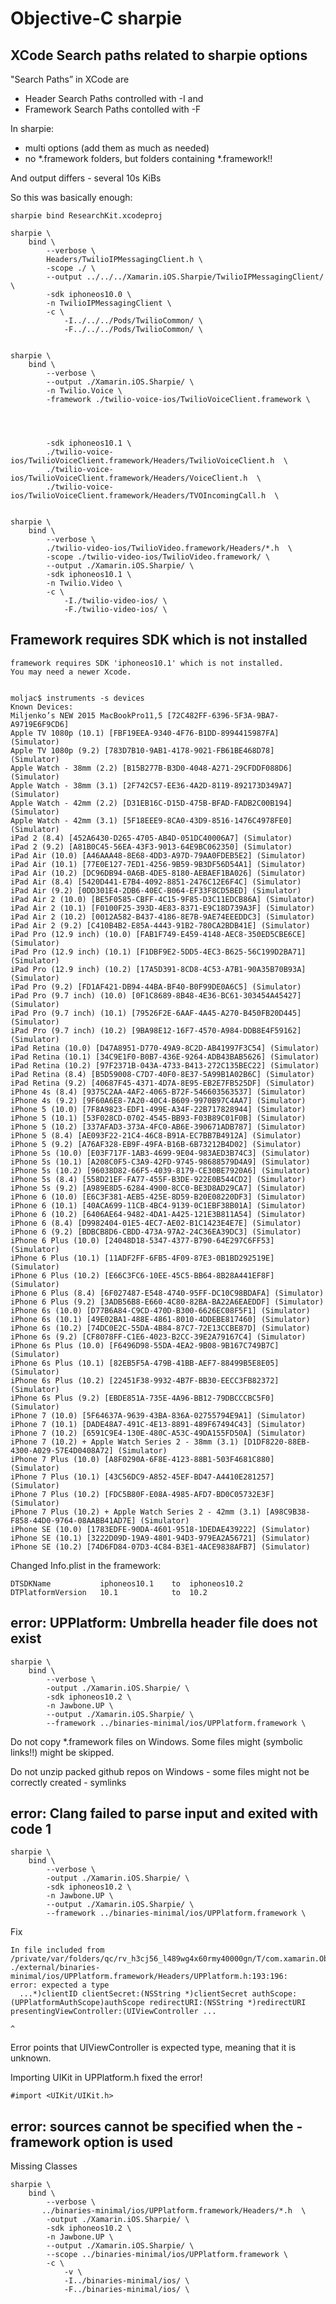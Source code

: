 # Objective-C sharpie

## XCode Search paths related to sharpie options 

"Search Paths” in XCode are 

*   Header Search Paths controlled with -I and           
*   Framework Search Paths contolled with -F

In sharpie:

*   multi options (add them as much as needed)      
*   no *.framework folders, but folders containing *.framework!!

And output differs - several 10s KiBs


So this was basically enough:

    sharpie bind ResearchKit.xcodeproj

    sharpie \
        bind \
            --verbose \
            Headers/TwilioIPMessagingClient.h \
            -scope ./ \
            --output ../../../Xamarin.iOS.Sharpie/TwilioIPMessagingClient/ \
            -sdk iphoneos10.0 \
            -n TwilioIPMessagingClient \
            -c \
                -I../../../Pods/TwilioCommon/ \
                -F../../../Pods/TwilioCommon/ \
            
            
    sharpie \
        bind \
            --verbose \
            --output ./Xamarin.iOS.Sharpie/ \
            -n Twilio.Voice \
            -framework ./twilio-voice-ios/TwilioVoiceClient.framework \



                
            -sdk iphoneos10.1 \
            ./twilio-voice-ios/TwilioVoiceClient.framework/Headers/TwilioVoiceClient.h  \
            ./twilio-voice-ios/TwilioVoiceClient.framework/Headers/VoiceClient.h  \
            ./twilio-voice-ios/TwilioVoiceClient.framework/Headers/TVOIncomingCall.h  \
            
            
    sharpie \
        bind \
            --verbose \
            ./twilio-video-ios/TwilioVideo.framework/Headers/*.h  \
            -scope ./twilio-video-ios/TwilioVideo.framework/ \
            --output ./Xamarin.iOS.Sharpie/ \
            -sdk iphoneos10.1 \
            -n Twilio.Video \
            -c \
                -I./twilio-video-ios/ \
                -F./twilio-video-ios/ \
            
            
## Framework requires SDK which is not installed


    framework requires SDK 'iphoneos10.1' which is not installed.       
    You may need a newer Xcode.         


    moljac$ instruments -s devices
    Known Devices:
    Miljenko’s NEW 2015 MacBookPro11,5 [72C482FF-6396-5F3A-9BA7-A9719E6F9CD6]
    Apple TV 1080p (10.1) [FBF19EEA-9340-4F76-B1DD-8994415987FA] (Simulator)
    Apple TV 1080p (9.2) [783D7B10-9AB1-4178-9021-FB61BE468D78] (Simulator)
    Apple Watch - 38mm (2.2) [B15B277B-B3D0-4048-A271-29CFDDF088D6] (Simulator)
    Apple Watch - 38mm (3.1) [2F742C57-EE36-4A2D-8119-892173D349A7] (Simulator)
    Apple Watch - 42mm (2.2) [D31EB16C-D15D-475B-BFAD-FADB2C00B194] (Simulator)
    Apple Watch - 42mm (3.1) [5F18EEE9-8CA0-43D9-8516-1476C4978FE0] (Simulator)
    iPad 2 (8.4) [452A6430-D265-4705-AB4D-051DC40006A7] (Simulator)
    iPad 2 (9.2) [A81B0C45-56EA-43F3-9013-64E9BC062350] (Simulator)
    iPad Air (10.0) [A46AAA48-8E68-4DD3-A97D-79AA0FDEB5E2] (Simulator)
    iPad Air (10.1) [77E0E127-7ED1-4256-9B59-9B3DF56D54A1] (Simulator)
    iPad Air (10.2) [DC96DB94-0A6B-4DE5-8180-AEBAEF1BA026] (Simulator)
    iPad Air (8.4) [5420D441-E7B4-4092-8851-2476C12E6F4C] (Simulator)
    iPad Air (9.2) [0DD301E4-2DB6-40EC-B064-EF33F8CD5BED] (Simulator)
    iPad Air 2 (10.0) [BE5F0585-CBFF-4C15-9F85-D3C11EDCB86A] (Simulator)
    iPad Air 2 (10.1) [F0100F25-393D-4E83-8371-E9C18D739A3F] (Simulator)
    iPad Air 2 (10.2) [0012A582-B437-4186-8E7B-9AE74EEEDDC3] (Simulator)
    iPad Air 2 (9.2) [C410B4B2-E85A-4443-91B2-780CA2BDB41E] (Simulator)
    iPad Pro (12.9 inch) (10.0) [FAB1F749-E459-4148-AEC8-350ED5CBE6CE] (Simulator)
    iPad Pro (12.9 inch) (10.1) [F1DBF9E2-5DD5-4EC3-B625-56C199D2BA71] (Simulator)
    iPad Pro (12.9 inch) (10.2) [17A5D391-8CD8-4C53-A7B1-90A35B70B93A] (Simulator)
    iPad Pro (9.2) [FD1AF421-DB94-44BA-BF40-B0F99DE0A6C5] (Simulator)
    iPad Pro (9.7 inch) (10.0) [0F1C8689-8B48-4E36-BC61-303454A45427] (Simulator)
    iPad Pro (9.7 inch) (10.1) [79526F2E-6AAF-4A45-A270-B450FB20D445] (Simulator)
    iPad Pro (9.7 inch) (10.2) [9BA98E12-16F7-4570-A984-DDB8E4F59162] (Simulator)
    iPad Retina (10.0) [D47A8951-D770-49A9-8C2D-AB41997F3C54] (Simulator)
    iPad Retina (10.1) [34C9E1F0-B0B7-436E-9264-ADB43BAB5626] (Simulator)
    iPad Retina (10.2) [97F2371B-043A-4733-B413-272C135BEC22] (Simulator)
    iPad Retina (8.4) [B5D59008-C7D7-40F0-8E37-5A99B1A02B6C] (Simulator)
    iPad Retina (9.2) [40687F45-4371-4D7A-8E95-EB2E7FB525DF] (Simulator)
    iPhone 4s (8.4) [9375C2AA-4AF2-4065-B72F-546603563537] (Simulator)
    iPhone 4s (9.2) [9F60A6E8-7A20-40C4-B609-9970B97C4AA7] (Simulator)
    iPhone 5 (10.0) [7F8A9823-EDF1-499E-A34F-22B717828944] (Simulator)
    iPhone 5 (10.1) [53F028CD-0702-4545-BB93-F03B89C01F0B] (Simulator)
    iPhone 5 (10.2) [337AFAD3-373A-4FC0-AB6E-390671ADB787] (Simulator)
    iPhone 5 (8.4) [AE093F22-21C4-46C8-B91A-EC7BB7B4912A] (Simulator)
    iPhone 5 (9.2) [A76AF328-EB9F-49FA-B16B-6B73212B4D02] (Simulator)
    iPhone 5s (10.0) [E03F717F-1AB3-4699-9E04-983AED3B74C3] (Simulator)
    iPhone 5s (10.1) [A208C0F5-C3A9-42FD-9745-98688579D4A9] (Simulator)
    iPhone 5s (10.2) [96038D82-66F5-4039-8179-CE30BE7920A6] (Simulator)
    iPhone 5s (8.4) [558D21EF-FA77-455F-B3DE-922E0B544CD2] (Simulator)
    iPhone 5s (9.2) [A989E8D5-6284-4900-8CC0-BE3D8AD29CA7] (Simulator)
    iPhone 6 (10.0) [E6C3F381-AEB5-425E-8D59-B20E08220DF3] (Simulator)
    iPhone 6 (10.1) [40ACA699-11CB-4BC4-9139-0C1EBF38B01A] (Simulator)
    iPhone 6 (10.2) [6406AE64-9482-4DA1-A425-121E3B811A54] (Simulator)
    iPhone 6 (8.4) [D9982404-01E5-4EC7-AE02-B1C1423E4E7E] (Simulator)
    iPhone 6 (9.2) [BDBCB8D6-CBDD-473A-97A2-24C36EA39DC3] (Simulator)
    iPhone 6 Plus (10.0) [24048D18-5347-4377-B790-64E297C6FF53] (Simulator)
    iPhone 6 Plus (10.1) [11ADF2FF-6FB5-4F09-87E3-0B1BD292519E] (Simulator)
    iPhone 6 Plus (10.2) [E66C3FC6-10EE-45C5-BB64-8B28A441EF8F] (Simulator)
    iPhone 6 Plus (8.4) [6F027487-E548-4740-95FF-DC10C98BDAFA] (Simulator)
    iPhone 6 Plus (9.2) [3ADB56B8-E660-4C80-82BA-BA22A6EAEDDF] (Simulator)
    iPhone 6s (10.0) [D77B6A84-C9CD-470D-B300-6626EC08F5F1] (Simulator)
    iPhone 6s (10.1) [49E02BA1-488E-4861-8010-4DDEBE817460] (Simulator)
    iPhone 6s (10.2) [74DC0E2C-55DA-4B84-87C7-72E13CCBE87D] (Simulator)
    iPhone 6s (9.2) [CF8078FF-C1E6-4023-B2CC-39E2A79167C4] (Simulator)
    iPhone 6s Plus (10.0) [F6496D98-55DA-4EA2-9B08-9B167C749B7C] (Simulator)
    iPhone 6s Plus (10.1) [82EB5F5A-479B-41BB-AEF7-88499B5E8E05] (Simulator)
    iPhone 6s Plus (10.2) [22451F38-9932-4B7F-BB30-EECC3FB82372] (Simulator)
    iPhone 6s Plus (9.2) [EBDE851A-735E-4A96-BB12-79DBCCCBC5F0] (Simulator)
    iPhone 7 (10.0) [5F64637A-9639-43BA-836A-02755794E9A1] (Simulator)
    iPhone 7 (10.1) [DADE48A7-491C-4E13-8891-489F67494C43] (Simulator)
    iPhone 7 (10.2) [6591C9E4-130E-480C-A53C-49DA155FD50A] (Simulator)
    iPhone 7 (10.2) + Apple Watch Series 2 - 38mm (3.1) [D1DF8220-88EB-4300-A029-57E4D0408A72] (Simulator)
    iPhone 7 Plus (10.0) [A8F0290A-6F8E-4123-88B1-503F4681C880] (Simulator)
    iPhone 7 Plus (10.1) [43C56DC9-A852-45EF-BD47-A4410E281257] (Simulator)
    iPhone 7 Plus (10.2) [FDC5B80F-E08A-4985-AFD7-BD0C05732E3F] (Simulator)
    iPhone 7 Plus (10.2) + Apple Watch Series 2 - 42mm (3.1) [A98C9B38-F858-44D0-9764-08AABB41AD7E] (Simulator)
    iPhone SE (10.0) [1783EDFE-90DA-4601-9518-1DEDAE439222] (Simulator)
    iPhone SE (10.1) [3222D09D-19A9-4801-94D3-979EA2A56721] (Simulator)
    iPhone SE (10.2) [74D6FD84-07D3-4C84-B3E1-4ACE9838AFB7] (Simulator) 
    
    
Changed Info.plist in the framework:

    DTSDKName           iphoneos10.1    to  iphoneos10.2
    DTPlatformVersion   10.1            to  10.2
    
    
    
## error: UPPlatform: Umbrella header file does not exist

    sharpie \
        bind \
            --verbose \
            -output ./Xamarin.iOS.Sharpie/ \
            -sdk iphoneos10.2 \
            -n Jawbone.UP \
            --output ./Xamarin.iOS.Sharpie/ \
            --framework ../binaries-minimal/ios/UPPlatform.framework \

            
Do  not copy *.framework files on Windows. Some files might (symbolic links!!)
might be skipped.

Do not unzip packed github repos on Windows - some files might not be
correctly created - symlinks
 

## error: Clang failed to parse input and exited with code 1


    sharpie \
        bind \
            --verbose \
            -output ./Xamarin.iOS.Sharpie/ \
            -sdk iphoneos10.2 \
            -n Jawbone.UP \
            --output ./Xamarin.iOS.Sharpie/ \
            --framework ../binaries-minimal/ios/UPPlatform.framework \

Fix

    In file included from 
    /private/var/folders/qc/rv_h3cj56_l489wg4x60rmy40000gn/T/com.xamarin.ObjectiveSharpie/2bad6c133ce64954a7648a24e63a9d79.h:1:
    ./external/binaries-minimal/ios/UPPlatform.framework/Headers/UPPlatform.h:193:196: 
    error: expected a type
      ...*)clientID clientSecret:(NSString *)clientSecret authScope:(UPPlatformAuthScope)authScope redirectURI:(NSString *)redirectURI presentingViewController:(UIViewController ...
                                                                                                                                                                 ^
                                                                                                                                                             
Error points that UIViewController is expected type, meaning that it is unknown.

Importing UIKit in UPPlatform.h fixed the error!

    #import <UIKit/UIKit.h>

## error: sources cannot be specified when the -framework option is used

Missing Classes

    sharpie \
        bind \
            --verbose \
           ../binaries-minimal/ios/UPPlatform.framework/Headers/*.h  \
            -output ./Xamarin.iOS.Sharpie/ \
            -sdk iphoneos10.2 \
            -n Jawbone.UP \
            --output ./Xamarin.iOS.Sharpie/ \
			--scope ../binaries-minimal/ios/UPPlatform.framework \
            -c \
                -v \
                -I../binaries-minimal/ios/ \
                -F../binaries-minimal/ios/ \
            
    

            